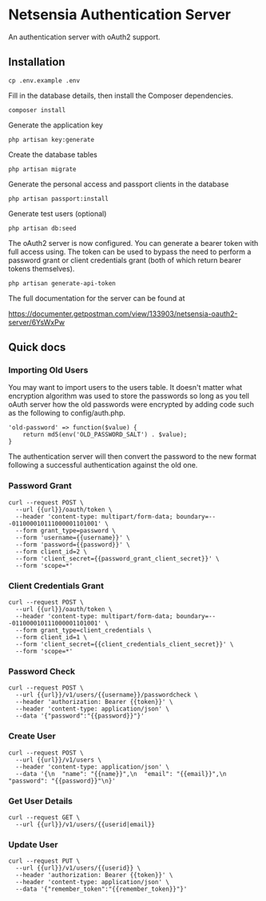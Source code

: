 # Netsensia Authentication Server

An authentication server with oAuth2 support.
 
## Installation

	cp .env.example .env
	
Fill in the database details, then install the Composer dependencies.

	composer install
	
Generate the application key

    php artisan key:generate

Create the database tables

	php artisan migrate
	
Generate the personal access and passport clients in the database

	php artisan passport:install
	
Generate test users (optional)

	php artisan db:seed
	
The oAuth2 server is now configured. You can generate a bearer token with full access using. The token can be used to bypass the need
to perform a password grant or client credentials grant (both of which return bearer tokens themselves).

	php artisan generate-api-token
	
The full documentation for the server can be found at 

https://documenter.getpostman.com/view/133903/netsensia-oauth2-server/6YsWxPw

## Quick docs

### Importing Old Users

You may want to import users to the users table. It doesn't matter what encryption algorithm was used to store the passwords so long as you tell oAuth server how the old passwords were encrypted by adding code such as the following to config/auth.php.

    'old-password' => function($value) {
        return md5(env('OLD_PASSWORD_SALT') . $value);
    }
    
The authentication server will then convert the password to the new format following a successful authentication against the old one.
 
### Password Grant

    curl --request POST \
      --url {{url}}/oauth/token \
      --header 'content-type: multipart/form-data; boundary=---011000010111000001101001' \
      --form grant_type=password \
      --form 'username={{username}}' \
      --form 'password={{password}}' \
      --form client_id=2 \
      --form 'client_secret={{password_grant_client_secret}}' \
      --form 'scope=*'

### Client Credentials Grant

    curl --request POST \
      --url {{url}}/oauth/token \
      --header 'content-type: multipart/form-data; boundary=---011000010111000001101001' \
      --form grant_type=client_credentials \
      --form client_id=1 \
      --form 'client_secret={{client_credentials_client_secret}}' \
      --form 'scope=*'
      
### Password Check

	curl --request POST \
	  --url {{url}}/v1/users/{{username}}/passwordcheck \
	  --header 'authorization: Bearer {{token}}' \
	  --header 'content-type: application/json' \
	  --data '{"password":"{{password}}"}'
	  
### Create User

	curl --request POST \
	  --url {{url}}/v1/users \
	  --header 'content-type: application/json' \
	  --data '{\n  "name": "{{name}}",\n  "email": "{{email}}",\n  "password": "{{password}}"\n}'
	  
### Get User Details

	curl --request GET \
	  --url {{url}}/v1/users/{{userid|email}}
	  
### Update User

	curl --request PUT \
	  --url {{url}}/v1/users/{{userid}} \
	  --header 'authorization: Bearer {{token}}' \
	  --header 'content-type: application/json' \
	  --data '{"remember_token":"{{remember_token}}"}'
	  
